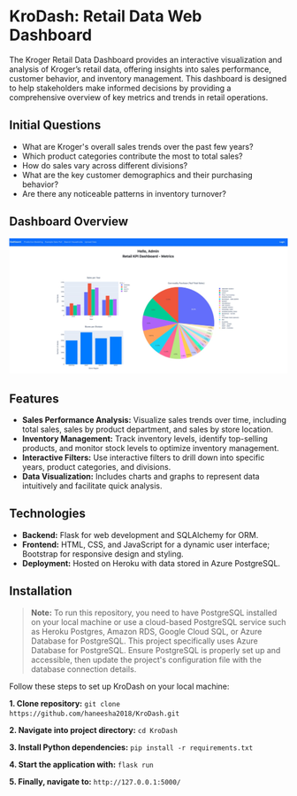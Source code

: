 # KroDash: Retail Data Web Dashboard

The Kroger Retail Data Dashboard provides an interactive visualization and analysis of Kroger’s retail data, offering insights into sales performance, customer behavior, and inventory management. This dashboard is designed to help stakeholders make informed decisions by providing a comprehensive overview of key metrics and trends in retail operations.

## Initial Questions

- What are Kroger's overall sales trends over the past few years?  
- Which product categories contribute the most to total sales?  
- How do sales vary across different divisions?  
- What are the key customer demographics and their purchasing behavior?  
- Are there any noticeable patterns in inventory turnover?  

## Dashboard Overview
![Dashboard Overview](images/dashboard-overview.jpg)

## Features

- **Sales Performance Analysis:** Visualize sales trends over time, including total sales, sales by product department, and sales by store location.
- **Inventory Management:** Track inventory levels, identify top-selling products, and monitor stock levels to optimize inventory management.
- **Interactive Filters:** Use interactive filters to drill down into specific years, product categories, and divisions.
- **Data Visualization:** Includes charts and graphs to represent data intuitively and facilitate quick analysis.

## Technologies

- **Backend:** Flask for web development and SQLAlchemy for ORM.
- **Frontend:** HTML, CSS, and JavaScript for a dynamic user interface; Bootstrap for responsive design and styling.
- **Deployment:** Hosted on Heroku with data stored in Azure PostgreSQL.

## Installation
>**Note:** To run this repository, you need to have PostgreSQL installed on your local machine or use a cloud-based PostgreSQL service such as Heroku Postgres, Amazon RDS, Google Cloud SQL, or Azure Database for PostgreSQL. 
This project specifically uses Azure Database for PostgreSQL. Ensure PostgreSQL is properly set up and accessible, then update the project's configuration file with the database connection details.

Follow these steps to set up KroDash on your local machine:

**1. Clone repository:** `git clone https://github.com/haneesha2018/KroDash.git`

**2. Navigate into project directory:** `cd KroDash`

**3. Install Python dependencies:** `pip install -r requirements.txt`

**4. Start the application with:** `flask run`

**5. Finally, navigate to:**  `http://127.0.0.1:5000/`
